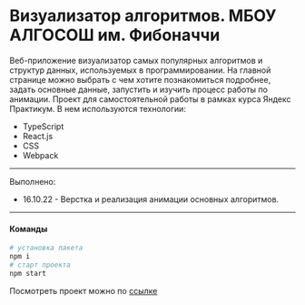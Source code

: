 # Визуализатор алгоритмов. МБОУ АЛГОСОШ им. Фибоначчи

Веб-приложение визуализатор самых популярных алгоритмов и структур данных, используемых в программировании. На главной странице можно выбрать с чем хотите познакомиться подробнее, задать основные данные, запустить и изучить процесс работы по анимации. Проект для самостоятельной работы в рамках курса Яндекс Практикум. В нем используются технологии:

* TypeScript
* React.js
* CSS
* Webpack

---
Выполнено:

* 16.10.22 - Верстка и реализация анимации основных алгоритмов.

---

#### Команды
```bash
# установка пакета
npm i
# старт проекта
npm start
```

Посмотреть проект можно по [ссылке](https://akvela.github.io/algorithms/)
